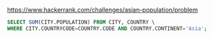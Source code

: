 https://www.hackerrank.com/challenges/asian-population/problem

```sql
SELECT SUM(CITY.POPULATION) FROM CITY, COUNTRY \
WHERE CITY.COUNTRYCODE=COUNTRY.CODE AND COUNTRY.CONTINENT='Asia';
```
